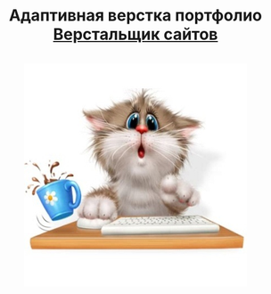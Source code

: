 <div align="center">
  <h1 align="center">Адаптивная верстка портфолио <a href="https://ann-philippova.github.io/My-Portfolio/#top" target="_blank">Верстальщик сайтов</a></h1><br>
  
  <a href="https://github.com/othneildrew/Best-README-Template">
    <img src="https://github.com/Ann-Philippova/My-Portfolio/blob/main/img/opengraph.jpg" alt="Logo" width="400" height="400">
  </a>
</div>
